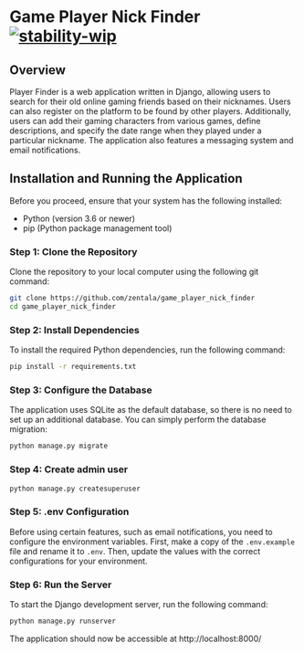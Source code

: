 # Game Player Nick Finder [![stability-wip](https://img.shields.io/badge/stability-wip-lightgrey.svg)](https://github.com/mkenney/software-guides/blob/master/STABILITY-BADGES.md#work-in-progress)

## Overview
Player Finder is a web application written in Django, allowing users to search for their old online gaming friends based on their nicknames. Users can also register on the platform to be found by other players. Additionally, users can add their gaming characters from various games, define descriptions, and specify the date range when they played under a particular nickname. The application also features a messaging system and email notifications.

## Installation and Running the Application
Before you proceed, ensure that your system has the following installed:
* Python (version 3.6 or newer)
* pip (Python package management tool)

### Step 1: Clone the Repository
Clone the repository to your local computer using the following git command:

```bash
git clone https://github.com/zentala/game_player_nick_finder
cd game_player_nick_finder
```

### Step 2: Install Dependencies
To install the required Python dependencies, run the following command:

```bash
pip install -r requirements.txt
```

### Step 3: Configure the Database
The application uses SQLite as the default database, so there is no need to set up an additional database. You can simply perform the database migration:

```bash
python manage.py migrate
```

### Step 4: Create admin user
```bash
python manage.py createsuperuser
```

### Step 5: .env Configuration
Before using certain features, such as email notifications, you need to configure the environment variables. First, make a copy of the `.env.example` file and rename it to `.env`. Then, update the values with the correct configurations for your environment.

### Step 6: Run the Server
To start the Django development server, run the following command:

```bash
python manage.py runserver
```

The application should now be accessible at http://localhost:8000/

